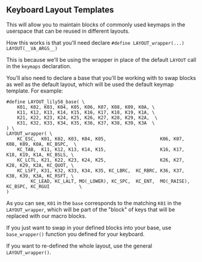 ## Keyboard Layout Templates

This will allow you to maintain blocks of commonly used keymaps in the userspace that can be reused in different layouts.

How this works is that you'll need declare
`#define LAYOUT_wrapper(...)            LAYOUT(__VA_ARGS__)`

This is because we'll be using the wrapper in place of the default `LAYOUT` call in the `keymaps` declaration.

You'll also need to declare a base that you'll be working with to swap blocks as well as the default layout, which will be used the default keymap template. For example:
```
#define LAYOUT_lily58_base( \
    K01, K02, K03, K04, K05, K06, K07, K08, K09, K0A, \
    K11, K12, K13, K14, K15, K16, K17, K18, K19, K1A, \
    K21, K22, K23, K24, K25, K26, K27, K28, K29, K2A,  \
    K31, K32, K33, K34, K35, K36, K37, K38, K39, K3A  \
) \
LAYOUT_wrapper( \
    KC_ESC,  K01, K02, K03, K04, K05,                    K06, K07, K08, K09, K0A, KC_BSPC,  \
    KC_TAB,  K11, K12, K13, K14, K15,                    K16, K17, K18, K19, K1A, KC_BSLS, \
    KC_LCTL, K21, K22, K23, K24, K25,                    K26, K27, K28, K29, K2A, KC_QUOT, \
    KC_LSFT, K31, K32, K33, K34, K35, KC_LBRC,  KC_RBRC, K36, K37, K38, K39, K3A, KC_RSFT, \
         KC_LEAD, KC_LALT, MO(_LOWER), KC_SPC,  KC_ENT,  MO(_RAISE), KC_BSPC, KC_RGUI           \
)
```

As you can see, `K01` in the `base` corresponds to the matching `K01` in the `LAYOUT_wrapper`, which will be part of the "block" of keys that will be replaced with our macro blocks.

If you just want to swap in your defined blocks into your base, use `base_wrapper()` function you defined for your keyboard.

If you want to re-defined the whole layout, use the general `LAYOUT_wrapper()`.
